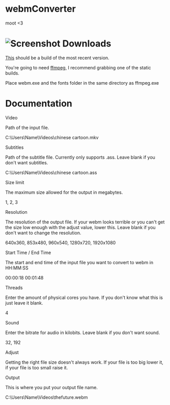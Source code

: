 webmConverter
=========
moot <3

![Screenshot](http://a.pomf.se/zvllgo.png)
Downloads
=========
[This](https://github.com/Wsheerio/webmConverter/raw/master/Executable/webmConverter.zip) should be a build of the most recent version.

You're going to need [ffmpeg](http://ffmpeg.zeranoe.com/builds/), I recommend grabbing one of the static builds.

Place webm.exe and the fonts folder in the same directory as ffmpeg.exe

Documentation
=========

Video

Path of the input file.

C:\Users\Name\Videos\chinese cartoon.mkv

Subtitles

Path of the subtitle file. Currently only supports .ass. Leave blank if you don't want subtitles.

C:\Users\Name\Videos\chinese cartoon.ass

Size limit

The maximum size allowed for the output in megabytes.

1, 2, 3

Resolution

The resolution of the output file. If your webm looks terrible or you can't get the size low enough with the adjust value, lower this. Leave blank if you don't want to change the resolution.

640x360, 853x480, 960x540, 1280x720, 1920x1080

Start Time / End Time

The start and end time of the input file you want to convert to webm in HH:MM:SS

00:00:18 00:01:48

Threads

Enter the amount of physical cores you have. If you don't know what this is just leave it blank.

4

Sound

Enter the bitrate for audio in kilobits. Leave blank if you don't want sound.

32, 192

Adjust

Getting the right file size doesn't always work. If your file is too big lower it, if your file is too small raise it.

Output

This is where you put your output file name.

C:\Users\Name\Videos\thefuture.webm
